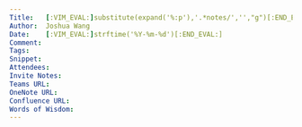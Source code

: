 ```yaml
---
Title:   [:VIM_EVAL:]substitute(expand('%:p'),'.*notes/','',"g")[:END_EVAL:]
Author:  Joshua Wang
Date:    [:VIM_EVAL:]strftime('%Y-%m-%d')[:END_EVAL:]
Comment:  
Tags:  
Snippet:      
Attendees:
Invite Notes:
Teams URL: 
OneNote URL: 
Confluence URL:
Words of Wisdom: 
---
```

